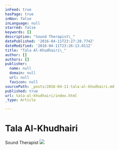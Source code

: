 ```yaml
---
inFeed: true
hasPage: true
inNav: false
inLanguage: null
starred: false
keywords: []
description: "Sound Therapist\_"
datePublished: '2016-04-11T23:27:28.774Z'
dateModified: '2016-04-11T23:26:13.011Z'
title: "Tala Al-Khudhairi\_"
author: []
authors: []
publisher:
  name: null
  domain: null
  url: null
  favicon: null
sourcePath: _posts/2016-04-11-tala-al-khudhairi.md
published: true
url: tala-al-khudhairi/index.html
_type: Article

---
```

# Tala Al-Khudhairi 

Sound Therapist ![](https://the-grid-user-content.s3-us-west-2.amazonaws.com/ec260575-3c76-4cd4-9e66-319664e90dfe.jpg)